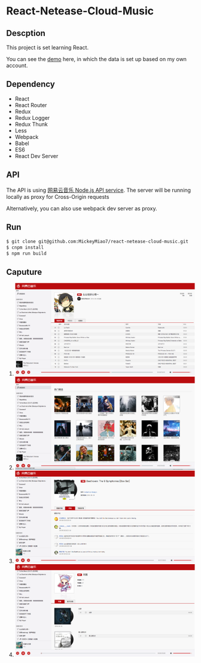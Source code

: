 # React-Netease-Cloud-Music   

## Descption   

This project is set learning React. 

You can see the [demo](http://mickeymiao.cn/) here, in which the data is set up based on my own account. 

## Dependency   

- React
- React Router
- Redux
- Redux Logger
- Redux Thunk
- Less
- Webpack
- Babel
- ES6
- React Dev Server

## API   

The API is using [网易云音乐 Node.js API service](https://github.com/Binaryify/NeteaseCloudMusicApi). The server will be running locally as proxy for Cross-Origin requests

Alternatively, you can also use webpack dev server as proxy.


## Run

```
$ git clone git@github.com:MickeyMiao7/react-netease-cloud-music.git
$ cnpm install
$ npm run build
```

## Caputure

1. ![Playlist](https://github.com/MickeyMiao7/react-netease-cloud-music/blob/master/screenshots/playlist.png)    
2. ![Recommendation](https://github.com/MickeyMiao7/react-netease-cloud-music/blob/master/screenshots/recommendation.png)
3. ![Album](https://github.com/MickeyMiao7/react-netease-cloud-music/blob/master/screenshots/album.png)
4. ![Playlist](https://github.com/MickeyMiao7/react-netease-cloud-music/blob/master/screenshots/artist.png)